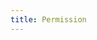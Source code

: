 ```yaml
---
title: Permission
---
```


<TutorialBlock url="/docs/tutorials/api-user-database-permission" title="Inspect User and Database Permissions with Bytebase API" />
